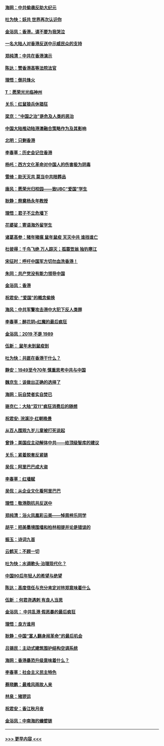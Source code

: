 #### [海网：中共偷袭反助大纪元](../pages/nsc993/n11673515.md?t=11230944) 
#### [吐为快：妖共 世界再次认识你](../pages/nsc993/n11673506.md?t=11230944) 
#### [金浴凤：香港，请不要为我哭泣](../pages/nsc993/n11673248.md?t=11230944) 
#### [一名大陆人对香港反送中示威民众的支持](../pages/nsc993/n11672615.md?t=11230944) 
#### [郑纯清：中共在香港演示](../pages/nsc993/n11670539.md?t=11230944) 
#### [陈达：赞香港高等法院法官](../pages/nsc993/n11669542.md?t=11230944) 
#### [理悟：倒共烽火](../pages/nsc993/n11668844.md?t=11230944) 
#### [T：愿荣光光临神州](../pages/nsc993/n11668421.md?t=11230944) 
#### [关乐：红鼠狼兵休猖狂](../pages/nsc993/n11668378.md?t=11230944) 
#### [梁京：“中国之治”是危及人类的恶治](../pages/nsc993/n11668328.md?t=11230944) 
#### [中国大陆推动陆港澳融合策略作为及其影响](../pages/nsc993/n11668157.md?t=11230944) 
#### [北明：只剩香港](../pages/nsc993/n11668002.md?t=11230944) 
#### [李春草：历史会记住香港](../pages/nsc993/n11667927.md?t=11230944) 
#### [杨吒：西方文化革命对中国人的伤害极为阴毒](../pages/nsc993/n11664521.md?t=11230944) 
#### [雪绮：助天灭共 莫当中共陪葬品](../pages/nsc993/n11662650.md?t=11230944) 
#### [唐风：愿荣光归校园——致UBC“爱国”学生](../pages/nsc993/n11662194.md?t=11230944) 
#### [耿静：祭奠杨永年教授](../pages/nsc993/n11662514.md?t=11230944) 
#### [理悟：君子不立危墙下](../pages/nsc993/n11662172.md?t=11230944) 
#### [花婆娑：寄语海外留学生](../pages/nsc993/n11662121.md?t=11230944) 
#### [诸葛高参：猪年猪瘟 鼠年鼠疫 天灭中共 谁挡谁亡](../pages/nsc993/n11661980.md?t=11230944) 
#### [杜彼得：千鸟飞绝 万人踪灭；孤蓑笠翁 独钓寒江](../pages/nsc993/n11661170.md?t=11230944) 
#### [宋征时：呼吁中国军方切勿血洗香港！](../pages/nsc993/n11415318.md?t=11230944) 
#### [朱同：共产党没有能力领导中国](../pages/nsc993/n11660421.md?t=11230944) 
#### [金浴凤：香港](../pages/nsc993/n11660419.md?t=11230944) 
#### [祝君安: “爱国”的概念偷换](../pages/nsc993/n11659706.md?t=11230944) 
#### [海风：中共军警攻击港中大犯下反人类罪](../pages/nsc993/n11659632.md?t=11230944) 
#### [李春草：醉花阴•红魔的最后疯狂](../pages/nsc993/n11659287.md?t=11230944) 
#### [金浴凤：2019 不是 1989](../pages/nsc993/n11657663.md?t=11230944) 
#### [伍新： 鼠年未到鼠疫到](../pages/nsc993/n11655098.md?t=11230944) 
#### [吐为快：共匪在香港干什么？](../pages/nsc993/n11654891.md?t=11230944) 
#### [静安：1949至今70年 慎重思考中共与中国](../pages/nsc993/n11651244.md?t=11230944) 
#### [魏京生：该做出正确的选择了](../pages/nsc993/n11653084.md?t=11230944) 
#### [海网：玩自焚者实自焚已](../pages/nsc993/n11652423.md?t=11230944) 
#### [骆克仁：大陆“双11”疯狂消费后的随想](../pages/nsc993/n11652305.md?t=11230944) 
#### [祝君安: 浣溪沙·红朝晚景](../pages/nsc993/n11652258.md?t=11230944) 
#### [从百人围观九岁儿童被打死说起](../pages/nsc993/n11651030.md?t=11230944) 
#### [曾铮：美国应主动解体中共——给顶级智库的建议](../pages/nsc993/n11649888.md?t=11230944) 
#### [关乐：紧着脱套反紧链](../pages/nsc993/n11649069.md?t=11230944) 
#### [吴侃：阿里巴巴成大盗](../pages/nsc993/n11645523.md?t=11230944) 
#### [李春草：红墙赋](../pages/nsc993/n11646389.md?t=11230944) 
#### [吴侃：从企业文化看阿里巴巴](../pages/nsc993/n11645476.md?t=11230944) 
#### [理悟：敬港胞抗共反送中](../pages/nsc993/n11645466.md?t=11230944) 
#### [郑纯清：浴火凤凰彩云美——悼周梓乐同学](../pages/nsc993/n11645155.md?t=11230944) 
#### [胡平：把美墨境围墙和柏林相提并论是错误的](../pages/nsc993/n11645134.md?t=11230944) 
#### [振玉：诗词九首](../pages/nsc993/n11644081.md?t=11230944) 
#### [云鹤天：不顾一切](../pages/nsc993/n11643508.md?t=11230944) 
#### [吐为快：水调歌头·治理现代化？](../pages/nsc993/n11643485.md?t=11230944) 
#### [中国90后年轻人的希望与绝望](../pages/nsc993/n11642317.md?t=11230944) 
#### [陈达：高度信任与充分肯定对林郑意味着什么](../pages/nsc993/n11641441.md?t=11230944) 
#### [伍新 ：何君尧遇刺 有良人当思](../pages/nsc993/n11641503.md?t=11230944) 
#### [金浴凤： 中共乱港  假恶暴的最后疯狂](../pages/nsc993/n11641495.md?t=11230944) 
#### [理悟：良方谁用](../pages/nsc993/n11641463.md?t=11230944) 
#### [耿静：中国“富人翻身闹革命”的最后机会](../pages/nsc993/n11640655.md?t=11230944) 
#### [吕锡民：主动式建筑围护结构空调系统](../pages/nsc993/n11640168.md?t=11230944) 
#### [海网：香港暴恐升级意味着什么？](../pages/nsc993/n11635904.md?t=11230944) 
#### [李春草：社会主义民主特色](../pages/nsc993/n11634657.md?t=11230944) 
#### [蔡晓鹏：最难风雨故人来](../pages/nsc993/n11633145.md?t=11230944) 
#### [林泉：猪猡运](../pages/nsc993/n11631469.md?t=11230944) 
#### [祝君安：香江秋月夜](../pages/nsc993/n11631440.md?t=11230944) 
#### [金浴凤：中南海的蟾嬖链](../pages/nsc993/n11631290.md?t=11230944) 

----
#### [ >>> 更早内容 <<< ](../indexes/nsc993-earlier.md)
